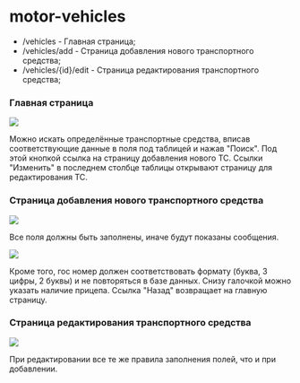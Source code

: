 # motor-vehicles

* /vehicles - Главная страница;
* /vehicles/add - Страница добавления нового транспортного средства;
* /vehicles/{id}/edit - Страница редактирования транспортного средства;

### Главная страница

<img src="https://user-images.githubusercontent.com/77570081/253907220-1b2e8b1b-63af-4f06-8f69-f16c89f8127a.png">

Можно искать определённые транспортные средства, вписав соответствующие данные в поля под таблицей и нажав "Поиск". 
Под этой кнопкой ссылка на страницу добавления нового ТС. Ссылки "Изменить" в последнем столбце таблицы открывают страницу для редактирования ТС. 

### Страница добавления нового транспортного средства

<img src="https://user-images.githubusercontent.com/77570081/253907900-6dfe9d0d-e082-4e07-8cd5-0cfaf797b0fa.png">

Все поля должны быть заполнены, иначе будут показаны сообщения. 

<img src="https://user-images.githubusercontent.com/77570081/253908114-d8a58afa-adf2-4857-a62f-d4e9ddc42f7a.png">

Кроме того, гос номер должен соответствовать формату (буква, 3 цифры, 2 буквы) и не повторяться в базе данных. Снизу галочкой можно указать наличие прицепа. Ссылка "Назад" возвращает на главную страницу.

### Страница редактирования транспортного средства

<img src="https://user-images.githubusercontent.com/77570081/253908264-d1da4271-03cc-4096-bd77-6fa7dbd8262c.png">

При редактировании все те же правила заполнения полей, что и при добавлении.
